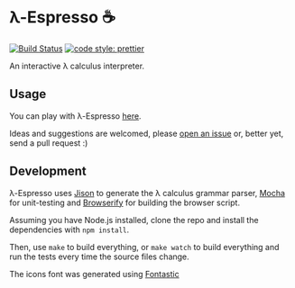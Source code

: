 # λ-Espresso ☕

[![Build Status](https://img.shields.io/travis/epidemian/lambda-espresso.svg?style=flat-square)](https://travis-ci.org/epidemian/lambda-espresso)
[![code style: prettier](https://img.shields.io/badge/code_style-prettier-ff69b4.svg?style=flat-square)](https://github.com/prettier/prettier)

An interactive λ calculus interpreter.

## Usage

You can play with λ-Espresso [here](https://demian.ferrei.ro/lambda-espresso/).

Ideas and suggestions are welcomed, please [open an issue](https://github.com/epidemian/lambda-espresso/issues) or, better yet, send a pull request :)

## Development

λ-Espresso uses [Jison](http://jison.org/) to generate the λ calculus grammar parser, [Mocha](http://mochajs.org/) for unit-testing and [Browserify](http://browserify.org/) for building the browser script.

Assuming you have Node.js installed, clone the repo and install the dependencies with `npm install`.

Then, use `make` to build everything, or `make watch` to build everything and run the tests every time the source files change.

The icons font was generated using [Fontastic](http://app.fontastic.me)

